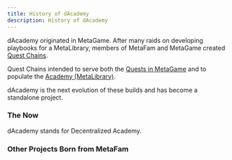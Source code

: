 ```yaml
---
title: History of dAcademy
description: History of dAcademy
---
```


dAcademy originated in MetaGame.  After many raids on developing playbooks for a MetaLibrary, members of MetaFam and MetaGame created [Quest Chains](/stack/questchains).

Quest Chains intended to serve both the [Quests in MetaGame](https://github.com/MetaFam/TheGame/tree/master/packages/web/components/Quest) and to populate the [Academy (MetaLibrary)](https://github.com/MetaFam/TheGame/blob/master/packages/web/pages/academy/index.tsx).

dAcademy is the next evolution of these builds and has become a standalone project.

### The Now

dAcademy stands for Decentralized Academy.

### Other Projects Born from MetaFam